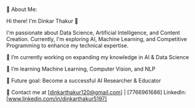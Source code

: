 🚀 About Me:

Hi there! I'm Dinkar Thakur 👋

I'm passionate about Data Science, Artificial Intelligence, and Content Creation. Currently, I'm exploring AI, Machine Learning, and Competitive Programming to enhance my technical expertise.

🌟 I’m currently working on expanding my knowledge in AI & Data Science

🌱 I’m learning Machine Learning, Computer Vision, and NLP

🎯 Future goal: Become a successful AI Researcher & Educator

📧 Contact me at [dinkarthakur120@gmail.com] | [7766961686]
 Linkedln: [www.linkedin.com/in/dinkarthakur5197]

